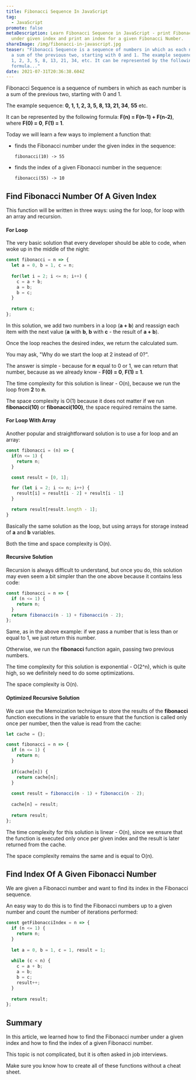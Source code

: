 ```yaml
---
title: Fibonacci Sequence In JavaScript
tag:
  - JavaScript
promote: false
metaDescription: Learn Fibonacci Sequence in JavaScript - print Fibonacci Number
  under given index and print an index for a given Fibonacci Number.
shareImage: /img/fibonacci-in-javascript.jpg
teaser: "Fibonacci Sequence is a sequence of numbers in which as each number is
  a sum of the previous two, starting with 0 and 1. The example sequence: 0, 1,
  1, 2, 3, 5, 8, 13, 21, 34, etc. It can be represented by the following
  formula..."
date: 2021-07-31T20:36:38.604Z
---
```

Fibonacci Sequence is a sequence of numbers in which as each number is a sum of the previous two, starting with 0 and 1.

The example sequence: **0, 1, 1, 2, 3, 5, 8, 13, 21, 34**, **55** etc.

It can be represented by the following formula: **F(n) = F(n-1) + F(n-2)**, where **F(0) = 0**, **F(1) = 1**.

Today we will learn a few ways to implement a function that:

* finds the Fibonacci number under the given index in the sequence:

  `fibonacci(10) -> 55`
* finds the index of a given Fibonacci number in the sequence:

  `fibonacci(55) -> 10`

## Find Fibonacci Number Of A Given Index

This function will be written in three ways: using the for loop, for loop with an array and recursion.

#### For Loop

The very basic solution that every developer should be able to code, when woke up in the middle of the night:

```javascript
const fibonacci = n => {
  let a = 0, b = 1, c = n;
  
  for(let i = 2; i <= n; i++) {
    c = a + b;
    a = b;
    b = c;
  }
  
  return c;
};
```

In this solution, we add two numbers in a loop (**a + b**) and reassign each item with the next value (**a** with **b**, **b** with **c** - the result of **a + b**).

Once the loop reaches the desired index, we return the calculated sum.

You may ask, "Why do we start the loop at 2 instead of 0?".

The answer is simple - because for **n** equal to 0 or 1, we can return that number, because as we already know - **F(0) = 0**, **F(1) = 1**.

The time complexity for this solution is linear - O(n), because we run the loop from **2** to **n**.

The space complexity is O(1) because it does not matter if we run **fibonacci(10)** or **fibonacci(100)**, the space required remains the same.

#### For Loop With Array

Another popular and straightforward solution is to use a for loop and an array:

```javascript
const fibonacci = (n) => {
  if(n <= 1) {
    return n;
  }

  const result = [0, 1];

  for (let i = 2; i <= n; i++) {
    result[i] = result[i - 2] + result[i - 1]
  }

  return result[result.length - 1];
}
```

Basically the same solution as the loop, but using arrays for storage instead of **a** and **b** variables.

Both the time and space complexity is O(n).

#### Recursive Solution

Recursion is always difficult to understand, but once you do, this solution may even seem a bit simpler than the one above because it contains less code:

```javascript
const fibonacci = n => {
  if (n <= 1) {
    return n;
  }
  return fibonacci(n - 1) + fibonacci(n - 2);
};
```

Same, as in the above example: if we pass a number that is less than or equal to 1, we just return this number.

Otherwise, we run the **fibonacci** function again, passing two previous numbers.

The time complexity for this solution is exponential - O(2^n), which is quite high, so we definitely need to do some optimizations.

The space complexity is O(n).

#### Optimized Recursive Solution

We can use the Memoization technique to store the results of the **fibonacci** function executions in the variable to ensure that the function is called only once per number, then the value is read from the cache:

```javascript
let cache = {};

const fibonacci = n => {
  if (n <= 1) {
    return n;
  }
  
  if(cache[n]) {
    return cache[n];
  }
  
  const result = fibonacci(n - 1) + fibonacci(n - 2);
  
  cache[n] = result;
  
  return result;
};
```

The time complexity for this solution is linear - O(n), since we ensure that the function is executed only once per given index and the result is later returned from the cache.

The space complexity remains the same and is equal to O(n).

## Find Index Of A Given Fibonacci Number

We are given a Fibonacci number and want to find its index in the Fibonacci sequence.

An easy way to do this is to find the Fibonacci numbers up to a given number and count the number of iterations performed: 

```javascript
const getFibonacciIndex = n => {
  if (n <= 1) {
    return n;
  }
   
  let a = 0, b = 1, c = 1, result = 1;
  
  while (c < n) {
    c = a + b;
    a = b;
    b = c;
    result++;
  }
  
  return result;
};
```

## Summary

In this article, we learned how to find the Fibonacci number under a given index and how to find the index of a given Fibonacci number.

This topic is not complicated, but it is often asked in job interviews. 

Make sure you know how to create all of these functions without a cheat sheet.